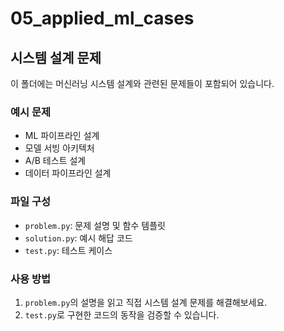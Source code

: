 # 05_applied_ml_cases

## 시스템 설계 문제

이 폴더에는 머신러닝 시스템 설계와 관련된 문제들이 포함되어 있습니다.

### 예시 문제

-   ML 파이프라인 설계
-   모델 서빙 아키텍처
-   A/B 테스트 설계
-   데이터 파이프라인 설계

### 파일 구성

-   `problem.py`: 문제 설명 및 함수 템플릿
-   `solution.py`: 예시 해답 코드
-   `test.py`: 테스트 케이스

### 사용 방법

1. `problem.py`의 설명을 읽고 직접 시스템 설계 문제를 해결해보세요.
2. `test.py`로 구현한 코드의 동작을 검증할 수 있습니다.
